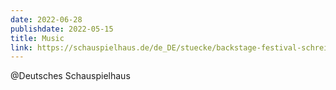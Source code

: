 ```yaml
---
date: 2022-06-28
publishdate: 2022-05-15
title: Music
link: https://schauspielhaus.de/de_DE/stuecke/backstage-festival-schreibwerkstatt-nachwu.1325839
---
```

@Deutsches Schauspielhaus
